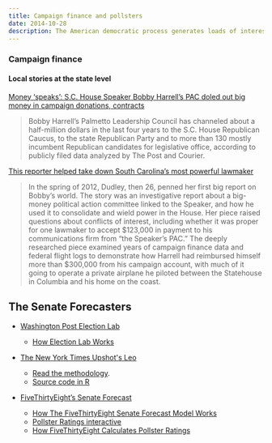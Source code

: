 ```yaml
---
title: Campaign finance and pollsters
date: 2014-10-28
description: The American democratic process generates loads of interesting data and insights for us to examine.
---
```


### Campaign finance


#### Local stories at the state level

[Money ‘speaks’: S.C. House Speaker Bobby Harrell’s PAC doled out big money in campaign donations, contracts](http://www.postandcourier.com/article/20120429/PC16/120429120) 

> Bobby Harrell’s Palmetto Leadership Council has channeled about a half-million dollars in the last four years to the S.C. House Republican Caucus, to the state Republican Party and to more than 130 mostly incumbent Republican candidates for legislative office, according to publicly filed data analyzed by The Post and Courier.
> 

[This reporter helped take down South Carolina’s most powerful lawmaker](http://www.cjr.org/united_states_project/renee_dudley_bobby_harrell_case_study_value_local_accountability_reporting.php?page=all)

> In the spring of 2012, Dudley, then 26, penned her first big report on Bobby’s world. The story was an investigative report about a big-money political action committee linked to the Speaker, and how he used it to consolidate and wield power in the House. Her piece raised questions about conflicts of interest, including whether it was proper for one lawmaker to accept $123,000 in payment to his communications firm from “the Speaker’s PAC.” 
> The deeply researched piece examined years of campaign finance data and federal flight logs to demonstrate how Harrell had reimbursed himself more than $300,000 from his campaign account, with much of it going to operate a private airplane he piloted between the Statehouse in Columbia and his home on the coast. 



## The Senate Forecasters

- [Washington Post Election Lab](http://www.washingtonpost.com/wp-dre/politics/election-lab-2014)
  + [How Election Lab Works](http://www.washingtonpost.com/news/politics/wp/2014/05/05/how-election-lab-works/)

- [The New York Times Upshot's Leo](http://www.nytimes.com/newsgraphics/2014/senate-model/) 
  - [Read the methodology](http://www.nytimes.com/newsgraphics/2014/senate-model/methodology.html).
  - [Source code in R](https://github.com/TheUpshot/leo-senate-model)

- [FiveThirtyEight’s Senate Forecast](http://fivethirtyeight.com/interactives/senate-forecast/)
  - [How The FiveThirtyEight Senate Forecast Model Works](http://fivethirtyeight.com/features/how-the-fivethirtyeight-senate-forecast-model-works/)
  - [Pollster Ratings interactive](http://fivethirtyeight.com/interactives/pollster-ratings/)
  - [How FiveThirtyEight Calculates Pollster Ratings](http://fivethirtyeight.com/features/how-fivethirtyeight-calculates-pollster-ratings/)



